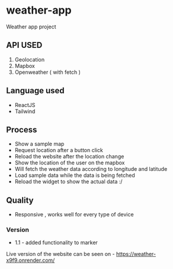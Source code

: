 # weather-app
Weather app project 
## API USED
1. Geolocation
2. Mapbox
3. Openweather ( with fetch ) 

## Language used
- ReactJS
- Tailwind 

## Process
- Show a sample map 
- Request location after a button click 
- Reload the website after the location change
- Show the location of the user on the mapbox
- Will fetch the weather data according to longitude and latitude
- Load sample data while the data is being fetched 
- Reload the widget to show the actual data :/

## Quality
- Responsive , works well for every type of device 

### Version
- 1.1 - added functionality to marker

Live version of the website can be seen on - https://weather-x9f9.onrender.com/
